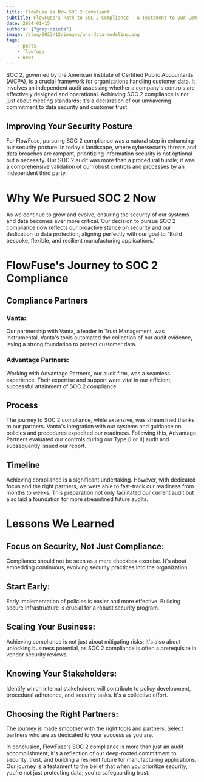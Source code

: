 ```yaml
---
title: FlowFuse is Now SOC 2 Compliant
subtitle: FlowFuse's Path to SOC 2 Compliance - A Testament to Our Commitment to Security
date: 2024-01-15
authors: ["grey-dziuba"]
image: /blog/2023/12/images/uns-data-modeling.png
tags:
    - posts
    - flowfuse
    - news
---
```



SOC 2, governed by the American Institute of Certified Public Accountants (AICPA), is a crucial framework for organizations handling customer data. It involves an independent audit assessing whether a company's controls are effectively designed and operational. Achieving SOC 2 compliance is not just about meeting standards; it's a declaration of our unwavering commitment to data security and customer trust.

<!--more-->

## Improving Your Security Posture
For FlowFuse, pursuing SOC 2 compliance was a natural step in enhancing our security posture. In today's landscape, where cybersecurity threats and data breaches are rampant, prioritizing information security is not optional but a necessity. Our SOC 2 audit was more than a procedural hurdle; it was a comprehensive validation of our robust controls and processes by an independent third party.

# Why We Pursued SOC 2 Now
As we continue to grow and evolve, ensuring the security of our systems and data becomes ever more critical. Our decision to pursue SOC 2 compliance now reflects our proactive stance on security and our dedication to data protection, aligning perfectly with our goal to "Build bespoke, flexible, and resilient manufacturing applications."

# FlowFuse's Journey to SOC 2 Compliance
## Compliance Partners
### Vanta:
Our partnership with Vanta, a leader in Trust Management, was instrumental. Vanta's tools automated the collection of our audit evidence, laying a strong foundation to protect customer data.

### Advantage Partners:
Working with Advantage Partners, our audit firm, was a seamless experience. Their expertise and support were vital in our efficient, successful attainment of SOC 2 compliance.

## Process
The journey to SOC 2 compliance, while extensive, was streamlined thanks to our partners. Vanta's integration with our systems and guidance on policies and procedures expedited our readiness. Following this, Advantage Partners evaluated our controls during our Type [I or II] audit and subsequently issued our report.

## Timeline
Achieving compliance is a significant undertaking. However, with dedicated focus and the right partners, we were able to fast-track our readiness from months to weeks. This preparation not only facilitated our current audit but also laid a foundation for more streamlined future audits.

# Lessons We Learned
## Focus on Security, Not Just Compliance:
Compliance should not be seen as a mere checkbox exercise. It's about embedding continuous, evolving security practices into the organization.

## Start Early:
Early implementation of policies is easier and more effective. Building secure infrastructure is crucial for a robust security program.

## Scaling Your Business:
Achieving compliance is not just about mitigating risks; it's also about unlocking business potential, as SOC 2 compliance is often a prerequisite in vendor security reviews.

## Knowing Your Stakeholders:
Identify which internal stakeholders will contribute to policy development, procedural adherence, and security tasks. It's a collective effort.

## Choosing the Right Partners:
The journey is made smoother with the right tools and partners. Select partners who are as dedicated to your success as you are.

In conclusion, FlowFuse's SOC 2 compliance is more than just an audit accomplishment; it's a reflection of our deep-rooted commitment to security, trust, and building a resilient future for manufacturing applications. Our journey is a testament to the belief that when you prioritize security, you're not just protecting data; you're safeguarding trust.



